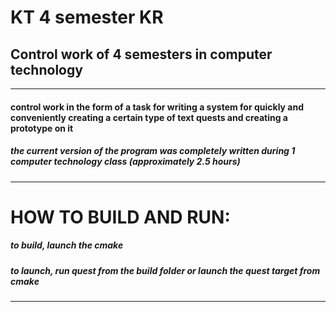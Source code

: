 # KT 4 semester KR
## Сontrol work of 4 semesters in computer technology ##
------------------------------------------------------------------------------------------------------------------------------------------
#### control work in the form of a task for writing a system for quickly and conveniently creating a certain type of text quests and creating a prototype on it
##### the current version of the program was completely written during 1 computer technology class (approximately 2.5 hours)
------------------------------------------------------------------------------------------------------------------------------------------
# HOW TO BUILD AND RUN:
##### to build, launch the cmake
##### to launch, run quest from the build folder or launch the quest target from cmake
------------------------------------------------------------------------------------------------------------------------------------------

